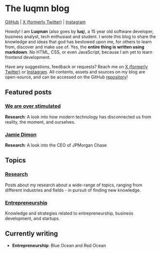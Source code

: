 # The luqmn blog

[GitHub](https://github.com/theluqmn) | [X (formerly Twitter)](https://x.com/theluqmn) | [Instagram](https://instagram.com/theluqmn)

Howdy! I am **Luqman** (also goes by **luq**), a 15 year old software developer, business analyst, tech enthusiast and student. I wrote this blog to share the knowledge and ideas that god has bestowed upon me, for others to learn from, discover and make use of. Yes, the **entire thing is written using markdown**. No HTML, CSS, or even JavaScript, because I am yet to learn frontend development.

Have any suggestions, feedback or requests? Reach me on [X (formerly Twitter)](https://x.com/theluqmn) or [Instagram](https://instagram.com/theluqmn). All contents, assets and sources on my blog are open-source, and can be accessed on the GitHub [repository](https://github.com/theluqmn/blog)!

## Featured posts

### [We are over stimulated](https://theluqmn.github.io/blog/research/we-are-over-stimulated/)

**Research**: A look into how modern technology has disconnected us from reality, the moment, and ourselves.

### [Jamie Dimon](https://theluqmn.github.io/blog/research/jamie-dimon)

**Research**: A look into the CEO of JPMorgan Chase

## Topics

### [Research](https://theluqmn.github.io/blog/research/)

Posts about my research about a wide-range of topics, ranging from different industries and fields - in pursuit of finding new knowledge.

### [Entrepreneurship](https://theluqmn.github.io/blog/entrepreneurship/)

Knowledge and strategies related to entrepreneurship, business development, and startups.

## Currently writing

- **Entrepreneurship**: Blue Ocean and Red Ocean
